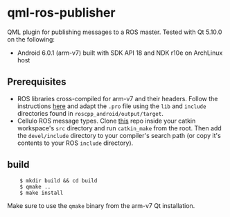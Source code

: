 qml-ros-publisher
===================

QML plugin for publishing messages to a ROS master. Tested with Qt 5.10.0 on
the following:

  - Android 6.0.1 (arm-v7) built with SDK API 18 and NDK r10e on ArchLinux host

Prerequisites
-------------

 - ROS libraries cross-compiled for arm-v7 and their headers. Follow the instructions [here](http://wiki.ros.org/android_ndk/Tutorials/BuildingNativeROSPackages) and adapt the `.pro` file using the `lib` and `include` directories found in `roscpp_android/output/target`.
 - Cellulo ROS message types. Clone [this](https://github.com/chili-epfl/cellulo-ros-msgs) repo inside your catkin workspace's `src` directory and run `catkin_make` from the root. Then add the `devel/include` directory to your compiler's search path (or copy it's contents to your ROS `include` directory).

build
-----

```
    $ mkdir build && cd build
    $ qmake ..
    $ make install
```

Make sure to use the `qmake` binary from the arm-v7 Qt installation.
